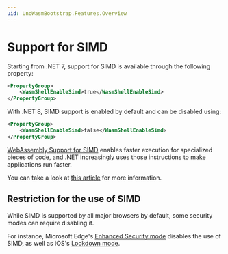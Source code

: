```yaml
---
uid: UnoWasmBootstrap.Features.Overview
---
```


# Support for SIMD

Starting from .NET 7, support for SIMD is available through the following property:

```xml
<PropertyGroup>
    <WasmShellEnableSimd>true</WasmShellEnableSimd>
</PropertyGroup>
```

With .NET 8, SIMD support is enabled by default and can be disabled using:

```xml
<PropertyGroup>
    <WasmShellEnableSimd>false</WasmShellEnableSimd>
</PropertyGroup>
```

[WebAssembly Support for SIMD](https://github.com/webassembly/simd) enables faster execution for specialized pieces of code, and .NET increasingly uses those instructions to make applications run faster.

You can take a look at [this article](https://platform.uno/blog/safari-16-4-support-for-webassembly-fixed-width-simd-how-to-use-it-with-c/) for more information.

## Restriction for the use of SIMD

While SIMD is supported by all major browsers by default, some security modes can require disabling it.

For instance, Microsoft Edge's [Enhanced Security mode](https://learn.microsoft.com/en-us/deployedge/microsoft-edge-security-browse-safer) disables the use of SIMD, as well as iOS's [Lockdown mode](https://support.apple.com/en-us/HT212650).
